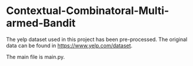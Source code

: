 # Contextual-Combinatoral-Multi-armed-Bandit
The yelp dataset used in this project has been pre-processed. The original data can be found in https://www.yelp.com/dataset.

The main file is main.py.
